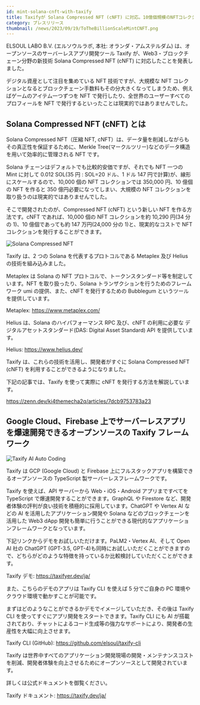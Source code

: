 ```yaml
---
id: mint-solana-cnft-with-taxify
title: Taxifyが Solana Compressed NFT (cNFT) に対応。10億個規模のNFTコレクションも低コストで発行可能に。
category: プレスリリース
thumbnail: /news/2023/09/19/ToTheBillionScaleMintCNFT.png
---
```


ELSOUL LABO B.V. (エルソウルラボ, 本社: オランダ・アムステルダム) は、オープンソースのサーバーレスアプリ開発ツール Taxify が、Web3・ブロックチェーン分野の新技術 Solana Compressed NFT (cNFT) に対応したことを発表しました。

デジタル資産として注目を集めている NFT 技術ですが、大規模な NFT コレクションとなるとブロックチェーン手数料もその分大きくなってしまうため、例えばゲームのアイテム一つずつを NFT で発行したり、全世界のユーザーすべてのプロフィールを NFT で発行するといったことは現実的ではありませんでした。

## Solana Compressed NFT (cNFT) とは

Solana Compressed NFT（圧縮 NFT, cNFT）は、データ量を削減しながらもその真正性を保証するために、Merkle Tree(マークルツリー)などのデータ構造を用いて効率的に管理される NFT です。

Solana チェーンはデフォルトでも比較的安価ですが、それでも NFT 一つの Mint に対して 0.012 SOL(35 円 : SOL=20 ドル、1 ドル 147 円で計算)が、線形にスケールするので、10,000 個の NFT コレクションでは 350,000 円、10 億個の NFT を作ると 350 億円必要になってしまい、大規模の NFT コレクションを取り扱うのは現実的ではありませんでした。

そこで開発されたのが、Compressed NFT (cNFT) という新しい NFT を作る方法です。cNFT であれば、10,000 個の NFT コレクションを約 10,290 円(34 分の 1)、10 億個であっても約 147 万円(24,000 分の 1)と、現実的なコストで NFT コレクションを発行することができます。

![Solana Compressed NFT](/news/2023/09/19/mint-solana-cnft.png)

Taxify は、2 つの Solana を代表するプロトコルである Metaplex 及び Helius の技術を組み込みました。

Metaplex は Solana の NFT プロトコルで、トークンスタンダード等を制定しています。NFT を取り扱ったり、Solana トランザクションを行うためのフレームワーク umi の提供、また、cNFT を発行するための Bubblegum というツールを提供しています。

Metaplex: https://www.metaplex.com/

Helius は、Solana のハイパフォーマンス RPC 及び、cNFT の利用に必要な デジタルアセットスタンダード(DAS: Digital Asset Standard) API を提供しています。

Helius: https://www.helius.dev/

Taxify は、これらの技術を活用し、開発者がすぐに Solana Compressed NFT (cNFT) を利用することができるようになりました。

下記の記事では、Taxify を使って実際に cNFT を発行する方法を解説しています。

https://zenn.dev/ki4themecha2q/articles/7dcb9753783a23

## Google Cloud、Firebase 上でサーバーレスアプリを爆速開発できるオープンソースの Taxify フレームワーク

![Taxify AI Auto Coding](/news/2023/09/15/TaxifyJA.png)

Taxify は GCP (Google Cloud) と Firebase 上にフルスタックアプリを構築できるオープンソースの TypeScript 製サーバーレスフレームワークです。

Taxify を使えば、API サーバーから Web・iOS・Android アプリまですべてを TypeScript で爆速開発することができます。GraphQL や Firestore など、開発者体験の評判が良い技術を積極的に採用しています。ChatGPT や Vertex AI などの AI を活用したアプリケーション開発や Solana などのブロックチェーンを活用した Web3 dApp 開発も簡単に行うことができる現代的なアプリケーションフレームワークとなっています。

下記リンクからデモをお試しいただけます。PaLM2・Vertex AI、そして Open AI 社の ChatGPT (GPT-3.5, GPT-4)も同時にお試しいただくことができますので、どちらがどのような特徴を持っているか比較検討していただくことができます。

Taxify デモ: https://taxifyer.dev/ja/

また、こちらのデモのアプリは Taxify CLI を使えば 5 分でご自身の PC 環境やクラウド環境で動かすことが可能です。

まずはどのようなことができるかデモでイメージしていただき、その後は Taxify CLI を使ってすぐにアプリ開発をスタートできます。Taxify CLI にも AI が搭載されており、チャットによるコード生成等の強力なサポートにより、開発者の生産性を大幅に向上させます。

Taxify CLI (GitHub): https://github.com/elsoul/taxify-cli

Taxify は世界中すべてのアプリケーション開発現場の開発・メンテナンスコストを削減、開発者体験を向上させるためにオープンソースとして開発されています。

詳しくは公式ドキュメントを御覧ください。

Taxify ドキュメント: https://taxify.dev/ja/
